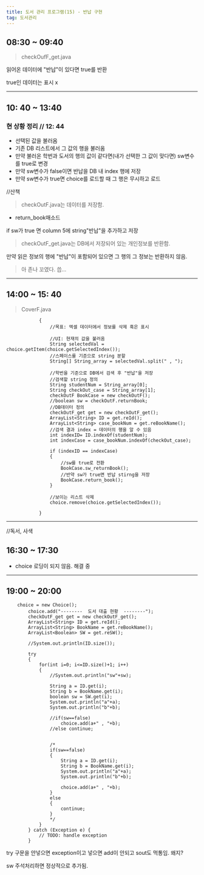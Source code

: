 ```yaml
---
title: 도서 관리 프로그램(15) - 반납 구현
tag: 도서관리
---
```




## 08:30 ~ 09:40

> checkOufF_get.java 

읽어온 데이터에 "반납"이 있다면 true를 반환

true인 데이터는 표시 x

---

## 10: 40 ~  13:40

### 현 상황 정리 // 12: 44

+ 선택된 값을 불러옴
+ 기존 DB 리스트에서 그 값의 행을 불러옴
+ 만약 불러온 학번과 도서의 행의 값이 같다면(내가 선택한 그 값이 맞다면) sw변수를 true로 변경
+ 만약 sw변수가 false이면 반납을 DB 내 index 행에 저장
+ 만약 sw변수가 true면 choice를 로드할 때  그 행은  무시하고 로드

//산책

>  checkOutF.java는 데이터를 저장함.

+ return_book매소드

if sw가 true 면 column 5에 string"반납"을 추가하고 저장

> checkOutF_get.java는 DB에서 저장되어 있는 개인정보를 반환함.

만약 읽은 정보의 행에 "반납"이 포함되어 있으면 그 행의 그 정보는 반환하지 않음.



> 아 존나 꼬였다. 씁...

---

## 14:00 ~  15: 40

> CoverF.java

```
			{
				//목표: 엑셀 데이터에서 정보를 삭제 혹은 표시
				
				//UI: 현재의 값을 불러옴
				String selectedVal = choice.getItem(choice.getSelectedIndex());
				//스페이스를 기준으로 string 분할
				String[] String_array = selectedVal.split(" , ");
				
				//학번을 기준으로 DB에서 검색 후 "반납"을 저장
				//검색할 string 정의
				String studentNum = String_array[0];
				String checkOut_case = String_array[1];
				checkOutF BookCase = new checkOutF();
				//boolean sw = checkOutF.returnBook;
				//DB데이터 정의
				checkOutF_get get = new checkOutF_get();
				ArrayList<String> ID = get.reId();
				ArrayList<String> case_bookNum = get.reBookName();
				//검색 결과 index = 데이터의 행을 알 수 있음
				int indexID= ID.indexOf(studentNum);
				int indexCase = case_bookNum.indexOf(checkOut_case);
				
				if (indexID == indexCase)
				{
					//sw를 true로 전환
					BookCase.sw_returnBook();
					//반약 sw가 true면 반납 stirng을 저장
					BookCase.return_book();					
				}
				
				//보이는 리스트 삭제
				choice.remove(choice.getSelectedIndex());
				
			}
```

---

//독서, 사색

## 16:30 ~ 17:30

+ choice 로딩이 되지 않음. 해결 중

---

## 19:00 ~ 20:00

```
	choice = new Choice();
		choice.add("--------  도서 대출 현황  --------");
		checkOutF_get get = new checkOutF_get();
		ArrayList<String> ID = get.reId();
		ArrayList<String> BookName = get.reBookName();
		ArrayList<Boolean> SW = get.reSW();
		
		//System.out.println(ID.size());
		
		try 
		{
			for(int i=0; i<=ID.size()+1; i++)
			{
				//System.out.println("sw"+sw);
				
				String a = ID.get(i);
				String b = BookName.get(i);
				boolean sw = SW.get(i);
				System.out.println("a"+a);
				System.out.println("b"+b);
				
				//if(sw==false) 
					choice.add(a+" , "+b);
				//else continue;
				
				
				/*
				if(sw==false)
				{
					String a = ID.get(i);
					String b = BookName.get(i);
					System.out.println("a"+a);
					System.out.println("b"+b);
					
					choice.add(a+" , "+b);					
				}
				else 
				{
					continue;
				}
				*/
			}
		} catch (Exception e) {
			// TODO: handle exception
		}
```

try 구문을 안넣으면 exception이고 넣으면 add이 안되고 sout도 먹통임. 왜지?

 sw 주석처리하면 정상적으로 추가됨. 






